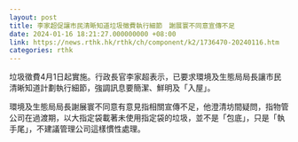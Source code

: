 ```yaml
---
layout: post
title: 李家超促讓市民清晰知道垃圾徵費執行細節　謝展寰不同意宣傳不足
date: 2024-01-16 18:21:27.000000000 +08:00
link: https://news.rthk.hk/rthk/ch/component/k2/1736470-20240116.htm
categories: rthk
---
```


垃圾徵費4月1日起實施。行政長官李家超表示，已要求環境及生態局局長讓市民清晰知道計劃執行細節，強調訊息要簡潔、鮮明及「入屋」。

環境及生態局局長謝展寰不同意有意見指相關宣傳不足，他澄清坊間疑問，指物管公司在過渡期，以大指定袋載著未使用指定袋的垃圾，並不是「包底」，只是「執手尾」，不建議管理公司這樣慣性處理。

